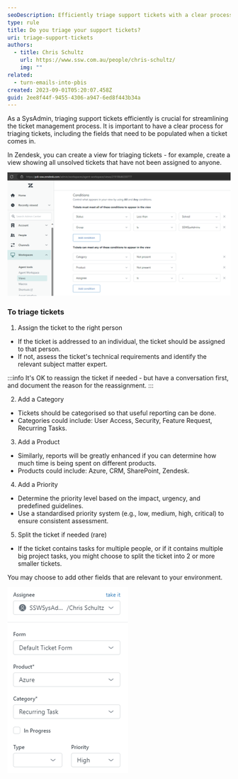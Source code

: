 ```yaml
---
seoDescription: Efficiently triage support tickets with a clear process and Zendesk views to streamline management.
type: rule
title: Do you triage your support tickets?
uri: triage-support-tickets
authors:
  - title: Chris Schultz
    url: https://www.ssw.com.au/people/chris-schultz/
    img: ""
related:
  - turn-emails-into-pbis
created: 2023-09-01T05:20:07.458Z
guid: 2ee8f44f-9455-4306-a947-6ed8f443b34a
---
```


As a SysAdmin, triaging support tickets efficiently is crucial for streamlining the ticket management process. It is important to have a clear process for triaging tickets, including the fields that need to be populated when a ticket comes in.

<!--endintro-->

In Zendesk, you can create a view for triaging tickets - for example, create a view showing all unsolved tickets that have not been assigned to anyone.

![Figure: Zendesk triage view configuration](zendesk-view.png)

### To triage tickets

1. Assign the ticket to the right person

- If the ticket is addressed to an individual, the ticket should be assigned to that person.
- If not, assess the ticket's technical requirements and identify the relevant subject matter expert.

:::info
It's OK to reassign the ticket if needed - but have a conversation first, and document the reason for the reassignment.
:::

2. Add a Category

- Tickets should be categorised so that useful reporting can be done.
- Categories could include: User Access, Security, Feature Request, Recurring Tasks.

3. Add a Product

- Similarly, reports will be greatly enhanced if you can determine how much time is being spent on different products.
- Products could include: Azure, CRM, SharePoint, Zendesk.

4. Add a Priority

- Determine the priority level based on the impact, urgency, and predefined guidelines.
- Use a standardised priority system (e.g., low, medium, high, critical) to ensure consistent assessment.

5. Split the ticket if needed (rare)

- If the ticket contains tasks for multiple people, or if it contains multiple big project tasks, you might choose to split the ticket into 2 or more smaller tickets.

You may choose to add other fields that are relevant to your environment.

![Figure: Triaged tickets should have an assignee, category, product and priority.](zendesk-fields.png)
